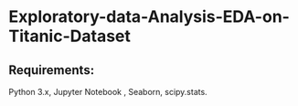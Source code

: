 # Exploratory-data-Analysis-EDA-on-Titanic-Dataset
## Requirements:
Python 3.x, Jupyter Notebook , Seaborn, scipy.stats.
